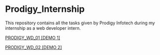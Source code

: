 # Prodigy_Internship
This repository contains all the tasks given by Prodigy Infotech during my internship as a web developer intern.

[PRODIGY_WD_01 [DEMO 1]](https://AswinSanth.github.io/Prodigy_Internship/PRODIGY_WD_01)

[PRODIGY_WD_02 [DEMO 2]](https://AswinSanth.github.io/Prodigy_Internship/PRODIGY_WD_02)
